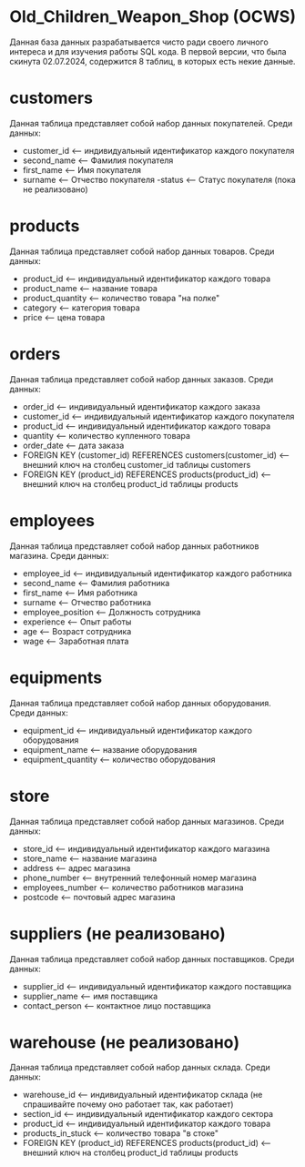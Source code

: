 # Old_Children_Weapon_Shop (OCWS)

Данная база данных разрабатывается чисто ради своего личного интереса и для изучения работы SQL кода. В первой версии, что была скинута 02.07.2024, содержится 8 таблиц, в которых есть некие данные.


# customers

Данная таблица представляет собой набор данных покупателей. Среди данных: 
- customer_id <-- индивидуальный идентификатор каждого покупателя
- second_name <-- Фамилия покупателя
- first_name <-- Имя покупателя
- surname <-- Отчество покупателя
 -status <-- Статус покупателя (пока не реализовано)


# products
Данная таблица представляет собой набор данных товаров. Среди данных: 
- product_id <-- индивидуальный идентификатор каждого товара
- product_name <-- название товара
- product_quantity <-- количество товара "на полке"
- category <-- категория товара
- price <-- цена товара

# orders
Данная таблица представляет собой набор данных заказов. Среди данных: 
- order_id <-- индивидуальный идентификатор каждого заказа
- customer_id <-- индивидуальный идентификатор каждого покупателя
- product_id <-- индивидуальный идентификатор каждого товара
- quantity <-- количество купленного товара
- order_date <-- дата заказа
- FOREIGN KEY (customer_id) REFERENCES customers(customer_id) <-- внешний ключ на столбец customer_id таблицы customers
- FOREIGN KEY (product_id) REFERENCES products(product_id) <-- внешний ключ на столбец product_id таблицы products

# employees
Данная таблица представляет собой набор данных работников магазина. Среди данных: 
- employee_id <-- индивидуальный идентификатор каждого работника
- second_name <-- Фамилия работника
- first_name <-- Имя работника
- surname <-- Отчество работника
- employee_position <-- Должность сотрудника
- experience <-- Опыт работы
- age <-- Возраст сотрудника
- wage <-- Заработная плата


# equipments
Данная таблица представляет собой набор данных оборудования. Среди данных: 
- equipment_id <--  индивидуальный идентификатор каждого оборудования
- equipment_name <-- название оборудования
- equipment_quantity <-- количество оборудования

# store
Данная таблица представляет собой набор данных магазинов. Среди данных: 
- store_id <-- индивидуальный идентификатор каждого магазина
- store_name <-- название магазина
- address <-- адрес магазина
- phone_number <-- внутренний телефонный номер магазина
- employees_number <-- количество работников магазина
- postcode <-- почтовый адрес магазина

# suppliers (не реализовано)
Данная таблица представляет собой набор данных поставщиков. Среди данных:
- supplier_id <-- индивидуальный идентификатор каждого поставщика 
- supplier_name <-- имя поставщика
- contact_person <-- контактное лицо поставщика


# warehouse (не реализовано)
Данная таблица представляет собой набор данных склада. Среди данных: 
- warehouse_id <-- индивидуальный идентификатор склада (не спрашивайте почему оно работает так, как работает)
- section_id <-- индивидуальный идентификатор каждого сектора
- product_id <-- индивидуальный идентификатор каждого товара
- products_in_stuck <-- количество товара "в стоке"
- FOREIGN KEY (product_id) REFERENCES products(product_id) <-- внешний ключ на столбец product_id таблицы products


